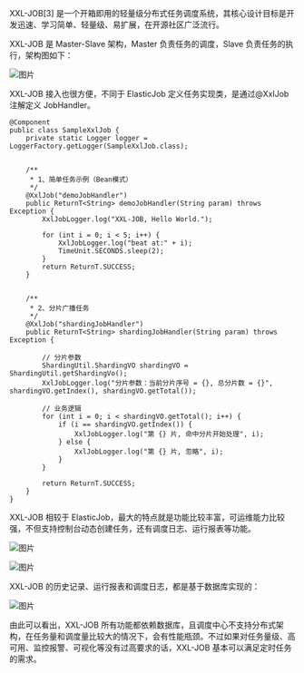 XXL-JOB[3] 是一个开箱即用的轻量级分布式任务调度系统，其核心设计目标是开发迅速、学习简单、轻量级、易扩展，在开源社区广泛流行。



XXL-JOB 是 Master-Slave 架构，Master 负责任务的调度，Slave 负责任务的执行，架构图如下：



![图片](https://mmbiz.qpic.cn/mmbiz_png/yvBJb5IiafvlD6cEia1o9Lx6UTF7TUNUBe7G9wkqvB4BsNzOicuJtt5ZtGpRr3ou2tXicJia9hwyUna8keBgygE1V0A/640?wx_fmt=png&wxfrom=5&wx_lazy=1&wx_co=1)



XXL-JOB 接入也很方便，不同于 ElasticJob 定义任务实现类，是通过@XxlJob 注解定义 JobHandler。



```
@Component
public class SampleXxlJob {
    private static Logger logger = LoggerFactory.getLogger(SampleXxlJob.class);


    /**
     * 1、简单任务示例（Bean模式）
     */
    @XxlJob("demoJobHandler")
    public ReturnT<String> demoJobHandler(String param) throws Exception {
        XxlJobLogger.log("XXL-JOB, Hello World.");

        for (int i = 0; i < 5; i++) {
            XxlJobLogger.log("beat at:" + i);
            TimeUnit.SECONDS.sleep(2);
        }
        return ReturnT.SUCCESS;
    }


    /**
     * 2、分片广播任务
     */
    @XxlJob("shardingJobHandler")
    public ReturnT<String> shardingJobHandler(String param) throws Exception {

        // 分片参数
        ShardingUtil.ShardingVO shardingVO = ShardingUtil.getShardingVo();
        XxlJobLogger.log("分片参数：当前分片序号 = {}, 总分片数 = {}", shardingVO.getIndex(), shardingVO.getTotal());

        // 业务逻辑
        for (int i = 0; i < shardingVO.getTotal(); i++) {
            if (i == shardingVO.getIndex()) {
                XxlJobLogger.log("第 {} 片, 命中分片开始处理", i);
            } else {
                XxlJobLogger.log("第 {} 片, 忽略", i);
            }
        }

        return ReturnT.SUCCESS;
    }
}
```



XXL-JOB 相较于 ElasticJob，最大的特点就是功能比较丰富，可运维能力比较强，不但支持控制台动态创建任务，还有调度日志、运行报表等功能。



![图片](https://mmbiz.qpic.cn/mmbiz_png/yvBJb5IiafvlD6cEia1o9Lx6UTF7TUNUBe9MogbLd0UFu749BHibHOatCb4Lu6cdia6oMnMwPwk7a5AGckHQ2unPYA/640?wx_fmt=png&wxfrom=5&wx_lazy=1&wx_co=1)



![图片](https://mmbiz.qpic.cn/mmbiz_png/yvBJb5IiafvlD6cEia1o9Lx6UTF7TUNUBeF65ib9eicAiaEkf6j1PjxwwlQ2iajQgmt5BtKeF390IuH8RRoyhd2Rpksg/640?wx_fmt=png&wxfrom=5&wx_lazy=1&wx_co=1)



XXL-JOB 的历史记录、运行报表和调度日志，都是基于数据库实现的：



![图片](https://mmbiz.qpic.cn/mmbiz_png/yvBJb5IiafvlD6cEia1o9Lx6UTF7TUNUBeafEwicGrFsf4QQ81JWBxIHY8e7pQBdnjX4vVcicRySUnvvkRJRgzefibQ/640?wx_fmt=png&wxfrom=5&wx_lazy=1&wx_co=1)



由此可以看出，XXL-JOB 所有功能都依赖数据库，且调度中心不支持分布式架构，在任务量和调度量比较大的情况下，会有性能瓶颈。不过如果对任务量级、高可用、监控报警、可视化等没有过高要求的话，XXL-JOB 基本可以满足定时任务的需求。